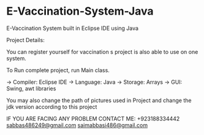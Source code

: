 # E-Vaccination-System-Java
E-Vaccination System built in Eclipse IDE using Java

Project Details:

You can register yourself for vaccination
s project is also able to use on one system.

To Run complete project, run Main class.

-> Compiler: Eclipse IDE -> Language: Java -> Storage: Arrays -> GUI: Swing, awt libraries

You may also change the path of pictures used in Project and change the jdk version according to this project

IF YOU ARE FACING ANY PROBLEM CONTACT ME: +923188334442 sabbas486249@gmail.com saimabbasi486@gmail.com
